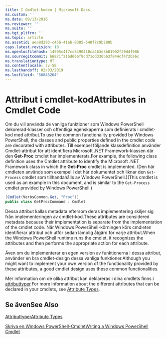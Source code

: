 ```yaml
---
title: I Cmdlet-koden | Microsoft Docs
ms.custom: ''
ms.date: 09/13/2016
ms.reviewer: ''
ms.suite: ''
ms.tgt_pltfrm: ''
ms.topic: article
ms.assetid: aea8d293-c45b-41eb-8385-548f7c9b280b
caps.latest.revision: 10
ms.openlocfilehash: 14505c4f7cc8490418ca463e3b81902f29d4f90b
ms.sourcegitcommit: b6871f21bd666f9cd71dd336bb3f844cf472b56c
ms.translationtype: MT
ms.contentlocale: sv-SE
ms.lasthandoff: 02/03/2019
ms.locfileid: "56845264"
---
```

# <a name="attributes-in-cmdlet-code"></a><span data-ttu-id="34c55-102">Attribut i cmdlet-kod</span><span class="sxs-lookup"><span data-stu-id="34c55-102">Attributes in Cmdlet Code</span></span>

<span data-ttu-id="34c55-103">Om du vill använda de vanliga funktioner som Windows PowerShell dekorerad-klasser och offentliga egenskaperna som definierats i cmdlet-kod med attribut.</span><span class="sxs-lookup"><span data-stu-id="34c55-103">To use the common functionality provided by Windows PowerShell, the classes and public properties defined in the cmdlet code are decorated with attributes.</span></span> <span data-ttu-id="34c55-104">Till exempel följande klassdefinition använder Cmdlet-attribut för att identifiera Microsoft .NET Framework-klassen där den **Get-Proc** cmdlet har implementerats.</span><span class="sxs-lookup"><span data-stu-id="34c55-104">For example, the following class definition uses the Cmdlet attribute to identify the Microsoft .NET Framework class in which the **Get-Proc** cmdlet is implemented.</span></span> <span data-ttu-id="34c55-105">(Den här cmdleten används som exempel i det här dokumentet och liknar den `Get-Process` cmdlet som tillhandahålls av Windows PowerShell.)</span><span class="sxs-lookup"><span data-stu-id="34c55-105">(This cmdlet is used as an example in this document, and is similar to the `Get-Process` cmdlet provided by Windows PowerShell.)</span></span>

```csharp
[Cmdlet(VerbsCommon.Get, "Proc")]
public class GetProcCommand : Cmdlet
```

<span data-ttu-id="34c55-106">Dessa attribut kallas metadata eftersom deras implementering skiljer sig från implementeringen av cmdlet-kod.</span><span class="sxs-lookup"><span data-stu-id="34c55-106">These attributes are considered metadata because their implementation is separate from the implementation of the cmdlet code.</span></span> <span data-ttu-id="34c55-107">När Windows PowerShell-körningen körs cmdleten identifierar attribut och utför sedan lämplig åtgärd för varje attribut.</span><span class="sxs-lookup"><span data-stu-id="34c55-107">When the Windows PowerShell runtime runs the cmdlet, it recognizes the attributes and then performs the appropriate action for each attribute.</span></span>

<span data-ttu-id="34c55-108">Även om du implementerar en egen version av funktionerna i dessa attribut, använder en bra cmdlet-design dessa vanliga funktioner.</span><span class="sxs-lookup"><span data-stu-id="34c55-108">Although you might want to implement your own version of the functionality provided by these attributes, a good cmdlet design uses these common functionalities.</span></span>

<span data-ttu-id="34c55-109">Mer information om de olika attribut kan deklareras i dina cmdlets finns i [attributtyper](./attribute-types.md).</span><span class="sxs-lookup"><span data-stu-id="34c55-109">For more information about the different attributes that can be declared in your cmdlets, see [Attribute Types](./attribute-types.md).</span></span>

## <a name="see-also"></a><span data-ttu-id="34c55-110">Se även</span><span class="sxs-lookup"><span data-stu-id="34c55-110">See Also</span></span>

[<span data-ttu-id="34c55-111">Attributtyper</span><span class="sxs-lookup"><span data-stu-id="34c55-111">Attribute Types</span></span>](./attribute-types.md)

[<span data-ttu-id="34c55-112">Skriva en Windows PowerShell-Cmdlet</span><span class="sxs-lookup"><span data-stu-id="34c55-112">Writing a Windows PowerShell Cmdlet</span></span>](./writing-a-windows-powershell-cmdlet.md)
